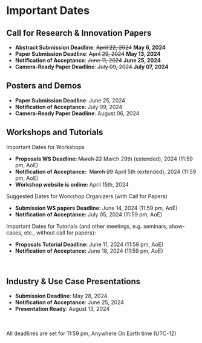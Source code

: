 # Important Dates

## Call for Research & Innovation Papers  
* **Abstract Submission Deadline**: ~~April 22, 2024~~ **May 6, 2024**
* **Paper Submission Deadline**: ~~April 29, 2024~~ **May 13, 2024**
* **Notification of Acceptance**: ~~June 11, 2024~~ **June 25, 2024**
* **Camera-Ready Paper Deadline**: ~~July 09, 2024~~ **July 07, 2024**

## Posters and Demos
* **Paper Submission Deadline**: June 25, 2024
* **Notification of Acceptance**: July 09, 2024
* **Camera-Ready Paper Deadline**: August 06, 2024

## Workshops and Tutorials

<p>Important Dates for Workshops</p>
<ul>
    <li><b>Proposals WS Deadline:&nbsp;</b><del>March 22</del> March 29th (extended), 2024 (11:59 pm, AoE)</li>
    <li><b>Notification of Acceptance:&nbsp;</b> <del>March 29</del> April 5th (extended), 2024 (11:59 pm, AoE)</li>
    <li><b>Workshop website is online:&nbsp;</b>April 15th, 2024</li>
</ul>

<p>Suggested Dates for Workshop Organizers (with Call for Papers)</p>
<ul>
    <li><b>Submission WS papers Deadline:&nbsp;</b>June 14, 2024 (11:59 pm, AoE)</li>
    <li><b>Notification of Acceptance:&nbsp;</b>July 05, 2024 (11:59 pm, AoE)</li>      
</ul>
<p>Important Dates for Tutorials (and other meetings, e.g. seminars, show-cases, etc., without call for papers):</p>
<ul>
<li><b>Proposals Tutorial Deadline:&nbsp;</b>June 11, 2024 (11:59 pm, AoE)</li>
<li><b>Notification of Acceptance:&nbsp;</b>June 18, 2024 (11:59 pm, AoE)</li>
</ul>
<br>

## Industry & Use Case Presentations
* **Submission Deadline**: May 28, 2024
* **Notification of Acceptance**: June 25, 2024
* **Presentation Ready**: August 13, 2024

<br />
<br />
All deadlines are set for 11:59 pm, Anywhere On Earth time (UTC-12)